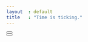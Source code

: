 ```yaml
---
layout  : default
title   : "Time is ticking."
---
```


<div class="container flex column flex-child stretch">
    <div class="row flex centered justified-c flex-child stretch">
        <button class="btn round app-button xl"></button>
    </div>
    <div class="settings flex centered justified-c">
        <button class="btn round">
        <i class="fa fa-cog"></i>
        </button>
    </div>
</div>
